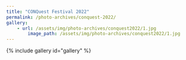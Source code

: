 ```yaml
---
title: "CONQuest Festival 2022"
permalink: /photo-archives/conquest-2022/
gallery:
    - url: /assets/img/photo-archives/conquest2022/1.jpg
        image_path: /assets/img/photo-archives/conquest2022/1.jpg
---
```


{% include gallery id="gallery" %}
